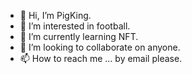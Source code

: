- 👋 Hi, I’m PigKing.
- 👀 I’m interested in football.
- 🌱 I’m currently learning NFT.
- 💞️ I’m looking to collaborate on anyone.
- 📫 How to reach me ... by email please.

<!---
pigkingman/pigkingman is a ✨ special ✨ repository because its `README.md` (this file) appears on your GitHub profile.
You can click the Preview link to take a look at your changes.
--->
